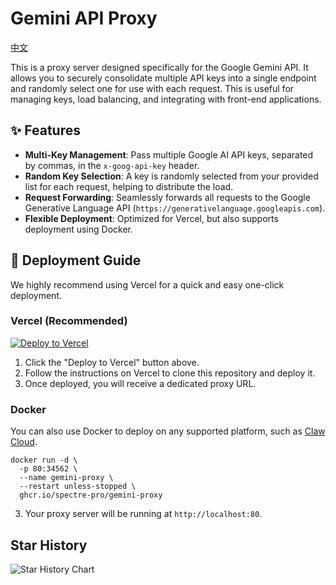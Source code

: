 # Gemini API Proxy
[中文](README-TW.md)

This is a proxy server designed specifically for the Google Gemini API. It allows you to securely consolidate multiple API keys into a single endpoint and randomly select one for use with each request. This is useful for managing keys, load balancing, and integrating with front-end applications.

## ✨ Features

*   **Multi-Key Management**: Pass multiple Google AI API keys, separated by commas, in the `x-goog-api-key` header.
*   **Random Key Selection**: A key is randomly selected from your provided list for each request, helping to distribute the load.
*   **Request Forwarding**: Seamlessly forwards all requests to the Google Generative Language API (`https://generativelanguage.googleapis.com`).
*   **Flexible Deployment**: Optimized for Vercel, but also supports deployment using Docker.

## 🚀 Deployment Guide

We highly recommend using Vercel for a quick and easy one-click deployment.

### Vercel (Recommended)

[![Deploy to Vercel](https://vercel.com/button)](https://vercel.com/new/clone?repository-url=https://github.com/spectre-pro/gemini-proxy)

1.  Click the "Deploy to Vercel" button above.
2.  Follow the instructions on Vercel to clone this repository and deploy it.
3.  Once deployed, you will receive a dedicated proxy URL.

### Docker

You can also use Docker to deploy on any supported platform, such as [Claw Cloud](https://console.run.claw.cloud/signin?link=RGXA3AIOBR4S).

```
docker run -d \
  -p 80:34562 \
  --name gemini-proxy \
  --restart unless-stopped \
  ghcr.io/spectre-pro/gemini-proxy
```

3.  Your proxy server will be running at `http://localhost:80`.  
## Star History

<picture>
    <source media="(prefers-color-scheme: dark)" srcset="https://api.star-history.com/svg?repos=spectre-pro/gemini-proxy&type=Date&theme=dark" />
    <source media="(prefers-color-scheme: light)" srcset="https://api.star-history.com/svg?repos=spectre-pro/gemini-proxy&type=Date" />
    <img alt="Star History Chart" src="https://api.star-history.com/svg?repos=spectre-pro/gemini-proxy&type=Date" />
</picture>

